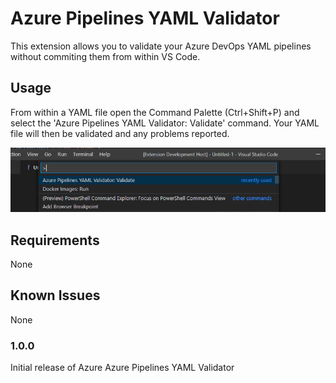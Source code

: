 # Azure Pipelines YAML Validator

This extension allows you to validate your Azure DevOps YAML pipelines without commiting them from within VS Code.

## Usage

From within a YAML file open the Command Palette (Ctrl+Shift+P) and select the 'Azure Pipelines YAML Validator: Validate' command. Your YAML file will then be validated and any problems reported.

![](images/Command.png)

## Requirements

None

## Known Issues

None

### 1.0.0

Initial release of Azure Azure Pipelines YAML Validator
